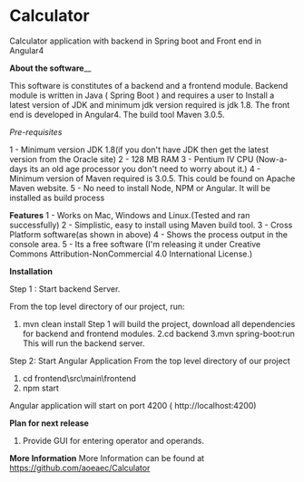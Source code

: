 # Calculator
Calculator application with backend in Spring boot and Front end in Angular4


________About the software__________ 

This software is constitutes of a backend and a frontend module. Backend module is written in Java ( Spring Boot ) and requires a user to Install a latest version of JDK and minimum jdk version required is jdk 1.8. 
The front end is developed in Angular4. The build tool Maven 3.0.5.

_Pre-requisites_ 

1 - Minimum version JDK 1.8(if you don't have JDK then get the latest version from the Oracle site) 
2 - 128 MB RAM 
3 - Pentium IV CPU (Now-a-days its an old age processor you don't need to worry about it.) 
4 - Minimum version of Maven required is 3.0.5. This could be found on Apache Maven website.
5 - No need to install Node, NPM or Angular. It will be installed as build process

____Features____ 
1 - Works on Mac, Windows and Linux.(Tested and ran successfully) 
2 - Simplistic, easy to install using Maven build tool.
3 - Cross Platform software(as shown in above) 
4 - Shows the process output in the console area. 
5 - Its a free software (I'm releasing it under Creative Commons Attribution-NonCommercial 4.0 International License.) 

__Installation__



Step 1 : Start backend Server.

From the top level directory of our project, run:
1. mvn clean install
	Step 1 will build the project, download all dependencies for backend and frontend modules.
2.cd backend
3.mvn spring-boot:run
This will run the backend server.

Step 2: Start Angular Application
From the top level directory of our project
1. cd frontend\src\main\frontend
2. npm start 

Angular application will start on port 4200 ( http://localhost:4200)



__Plan for next release__

1. Provide GUI for entering operator and operands.

__More Information__
More Information can be found at https://github.com/aoeaec/Calculator


